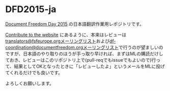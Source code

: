 # DFD2015-ja

[Document Freedom Day 2015](http://documentfreedom.org/) の日本語翻訳作業用レポジトリです。

[Contribute to the website](http://documentfreedom.org/website.en.html) にあるように、本来はレビューは [translators@fsfeurope.orgメーリングリスト](http://mail.fsfeurope.org/mailman/listinfo/translators)および[df-coordination@documentfreedom.orgメーリングリスト](https://mail.fsfeurope.org/mailman/admin/df-coordination)で行うのが望ましいのですが、日本語のやり取りのほうが手っ取り早ければ、まずはMLの購読だけしておき、レビューはこのリポジトリ上で(pull-reqでもissueでもよいので)行って、結果としてOKとなったときに「レビューしたよ」というメールをMLに投げてくれるだけでも良いです。

よろしくお願いします。
